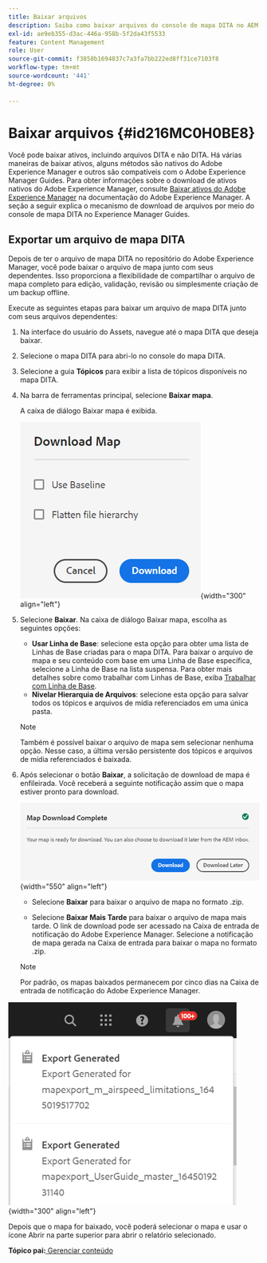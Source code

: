 ```yaml
---
title: Baixar arquivos
description: Saiba como baixar arquivos do console de mapa DITA no AEM Guides e exportar um arquivo de mapa DITA no repositório do AEM.
exl-id: ae9eb355-d3ac-446a-958b-5f2da43f5533
feature: Content Management
role: User
source-git-commit: f3858b1694837c7a3fa7bb222ed8ff31ce7103f8
workflow-type: tm+mt
source-wordcount: '441'
ht-degree: 0%

---
```


# Baixar arquivos {#id216MC0H0BE8}

Você pode baixar ativos, incluindo arquivos DITA e não DITA. Há várias maneiras de baixar ativos, alguns métodos são nativos do Adobe Experience Manager e outros são compatíveis com o Adobe Experience Manager Guides. Para obter informações sobre o download de ativos nativos do Adobe Experience Manager, consulte [Baixar ativos do Adobe Experience Manager](https://experienceleague.adobe.com/docs/experience-manager-cloud-service/assets/manage/download-assets-from-aem.html) na documentação do Adobe Experience Manager. A seção a seguir explica o mecanismo de download de arquivos por meio do console de mapa DITA no Experience Manager Guides.

## Exportar um arquivo de mapa DITA

Depois de ter o arquivo de mapa DITA no repositório do Adobe Experience Manager, você pode baixar o arquivo de mapa junto com seus dependentes. Isso proporciona a flexibilidade de compartilhar o arquivo de mapa completo para edição, validação, revisão ou simplesmente criação de um backup offline.

Execute as seguintes etapas para baixar um arquivo de mapa DITA junto com seus arquivos dependentes:

1. Na interface do usuário do Assets, navegue até o mapa DITA que deseja baixar.

1. Selecione o mapa DITA para abri-lo no console do mapa DITA.

1. Selecione a guia **Tópicos** para exibir a lista de tópicos disponíveis no mapa DITA.

1. Na barra de ferramentas principal, selecione **Baixar mapa**.

   A caixa de diálogo Baixar mapa é exibida.

   ![](images/download-map.png){width="300" align="left"}

1. Selecione **Baixar**. Na caixa de diálogo Baixar mapa, escolha as seguintes opções:

   - **Usar Linha de Base**: selecione esta opção para obter uma lista de Linhas de Base criadas para o mapa DITA. Para baixar o arquivo de mapa e seu conteúdo com base em uma Linha de Base específica, selecione a Linha de Base na lista suspensa. Para obter mais detalhes sobre como trabalhar com Linhas de Base, exiba [Trabalhar com Linha de Base](generate-output-use-baseline-for-publishing.md#).
   - **Nivelar Hierarquia de Arquivos**: selecione esta opção para salvar todos os tópicos e arquivos de mídia referenciados em uma única pasta.
   >[!NOTE]
   >
   > Também é possível baixar o arquivo de mapa sem selecionar nenhuma opção. Nesse caso, a última versão persistente dos tópicos e arquivos de mídia referenciados é baixada.

1. Após selecionar o botão **Baixar**, a solicitação de download de mapa é enfileirada. Você receberá a seguinte notificação assim que o mapa estiver pronto para download.

   ![](images/download-map-prompt.png){width="550" align="left"}

   - Selecione **Baixar** para baixar o arquivo de mapa no formato .zip.

   - Selecione **Baixar Mais Tarde** para baixar o arquivo de mapa mais tarde. O link de download pode ser acessado na Caixa de entrada de notificação do Adobe Experience Manager. Selecione a notificação de mapa gerada na Caixa de entrada para baixar o mapa no formato .zip.

   >[!NOTE]
   >
   > Por padrão, os mapas baixados permanecem por cinco dias na Caixa de entrada de notificação do Adobe Experience Manager.

![](images/download-map-inbox.png){width="300" align="left"}

Depois que o mapa for baixado, você poderá selecionar o mapa e usar o ícone Abrir na parte superior para abrir o relatório selecionado.

**Tópico pai:**[ Gerenciar conteúdo](authoring.md)
